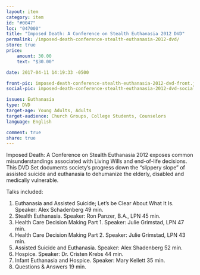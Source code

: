 ```yaml
---
layout: item
category: item
id: "#0047"
loc: "047000"
title: "Imposed Death: A Conference on Stealth Euthanasia 2012 DVD"
permalink: /imposed-death-conference-stealth-euthanasia-2012-dvd/
store: true
price:
    amount: 30.00
    text: "$30.00"

date: 2017-04-11 14:19:33 -0500

front-pic: imposed-death-conference-stealth-euthanasia-2012-dvd-front.jpg
social-pic: imposed-death-conference-stealth-euthanasia-2012-dvd-social.jpg

issues: Euthanasia
type: DVD
target-age: Young Adults, Adults
target-audience: Church Groups, College Students, Counselors
language: English

comment: true
share: true
---
```

<p>Imposed Death: A Conference on Stealth Euthanasia 2012 exposes common misunderstandings associated with Living Wills and end-of-life decisions. This DVD Set documents society’s progress down the “slippery slope” of assisted suicide and euthanasia to dehumanize the elderly, disabled and medically vulnerable.</p>

<p>Talks included:</p>
<ol>
	<li>Euthanasia and Assisted Suicide; Let’s be Clear About What It Is. Speaker: Alex Schadenberg 49 min.</li>
	<li>Stealth Euthanasia. Speaker: Ron Panzer, B.A., LPN 45 min.</li>
	<li>Health Care Decision Making Part 1. Speaker: Julie Grimstad, LPN 47 min.</li>
	<li>Health Care Decision Making Part 2. Speaker: Julie Grimstad, LPN 43 min.</li>
	<li>Assisted Suicide and Euthanasia. Speaker: Alex Shadenberg 52 min.</li>
	<li>Hospice. Speaker: Dr. Cristen Krebs 44 min.</li>
	<li>Infant Euthanasia and Hospice. Speaker: Mary Kellett 35 min.</li>
	<li>Questions & Answers 19 min.</li>
</ol>